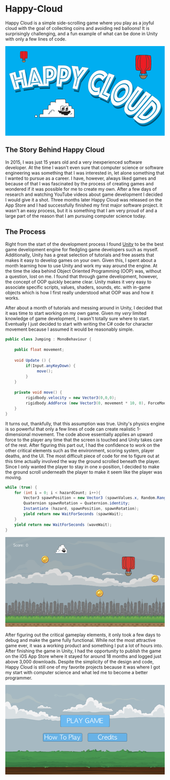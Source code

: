 # Happy-Cloud
Happy Cloud is a simple side-scrolling game where you play as a joyful cloud with the goal of collecting coins and avoiding  red balloons! It is surprisingly challenging, and a fun example of what can be done in Unity with only a few lines of code.

![Happy Cloud](/images/launch_1334x750.png)

## The Story Behind Happy Cloud

In 2015, I was just 15 years old and a very inexperienced software developer. At the time I wasn't even sure that computer science or software engineering was something that I was interested in, let alone something that I wanted to pursue as a career. I have, however, always liked games and because of that I was fascinated by the process of creating games and wondered if it was possible for me to create my own. After a few days of research and watching YouTube videos about game development I decided I would give it a shot. Three months later Happy Cloud was released on the App Store and I had successfully finished my first major software project. It wasn't an easy process, but it is something that I am very proud of and a large part of the reason that I am pursuing computer science today.

## The Process

Right from the start of the development process I found [Unity](https://unity.com/) to be the best game development engine for fledgling game developers such as myself. Additionally, Unity has a great selection of tutorials and free assets that makes it easy to develop games on your own. Given this, I spent about a month learning how to use Unity and work my way around the engine. At the time the idea behind Object Oriented Programming (OOP) was, without a question, lost on me. I found that through game development, however, the concept of OOP quickly became clear. Unity makes it very easy to associate specific scripts, values, shaders, sounds, etc. with in-game objects which is how I first really understood what OOP was and how it works. 

After about a month of tutorials and messing around in Unity, I decided that it was time to start working on my own game. Given my *very* limited knowledge of game development, I wasn't totally sure where to start. Eventually I just decided to start with writing the C# code for character movement because I assumed it would be reasonably simple.

```c#
public class Jumping : MonoBehaviour {

	public float movement;
	
	void Update () {
	     if(Input.anyKeyDown) {
	          move();
	     }
	}

	private void move() {
	     rigidbody.velocity = new Vector3(0,0,0);
	     rigidbody.AddForce (new Vector3(0, movement * 10, 0), ForceMode.Force);
	} 
}
```
It turns out, thankfully, that this assumption was true. Unity's physics engine is so powerful that only a few lines of code can create realistic 1-dimensional movement. The code above essentially applies an upward force to the player any time that the screen is touched and Unity takes care of the rest. After figuring this part out, I had the confidence to work on the other critical elements such as the environment, scoring system, player deaths, and the UI. The most difficult piece of code for me to figure out at this time actually involved the way the ground scrolled beneath the player. Since I only wanted the player to stay in one x-position, I decided to make the ground scroll underneath the player to make it seem like the player was moving. 

```c#
while (true) {
	for (int i = 0; i < hazardCount; i++){
		Vector3 spawnPosition = new Vector3 (spawnValues.x, Random.Range (spawnValues.y / 4, spawnValues.y), spawnValues.z);
		Quaternion spawnRotation = Quaternion.identity;
		Instantiate (hazard, spawnPosition, spawnRotation);
		yield return new WaitForSeconds (spawnWait);
	}
	yield return new WaitForSeconds (waveWait);
}
```
![Happy Cloud](/images/IMG_2411.PNG) 

After figuring out the critical gameplay elements, it only took a few days to debug and make the game fully functional. While not the most attractive game ever, it was a working product and something I put a lot of hours into. After finishing the game in Unity, I had the opportunity to publish the game on the iOS App Store where it stayed for around 18 months and logged just above 3,000 downloads. Despite the simplicity of the design and code, Happy Cloud is still one of my favorite projects because it was where I got my start with computer science and what led me to become a better programmer. 

![Happy Cloud](/images/IMG_2409.PNG) 
